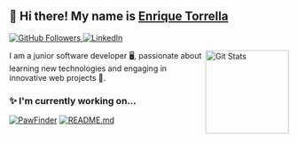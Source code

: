 ## 👋 Hi there! My name is [Enrique Torrella](https://github.com/enrtorgil)

<p>
  <a href="https://github.com/enrtorgil">
    <img alt="GitHub Followers" src="https://img.shields.io/github/followers/enrtorgil?style=for-the-badge&logo=github&color=181717">
  </a>
  <a href="https://www.linkedin.com/in/tu_usuario_de_linkedin">
    <img alt="LinkedIn" src="https://img.shields.io/static/v1?label=LinkedIn&message=tu_usuario_de_linkedin&style=for-the-badge&logo=linkedin&color=0077B5">
  </a>
</p>

<a href="https://github.com/enrtorgil"><img alt="Git Stats" src="http://github-readme-stats-bezhansalleh.vercel.app/api?username=enrtorgil&show_icons=true&count_private=true" align="right" height="150" /></a>

I am a junior software developer 🖥, passionate about learning new technologies and engaging in innovative web projects 🌟.

### ✨ I'm currently working on...
[![PawFinder](https://github-readme-stats-bezhansalleh.vercel.app/api/pin/?username=enrtorgil&repo=pawFinder)](https://github.com/enrtorgil/pawFinder)
[![README.md](https://github-readme-stats-bezhansalleh.vercel.app/api/pin/?username=enrtorgil&repo=enrtorgil)](https://github.com/enrtorgil/enrtorgil)
